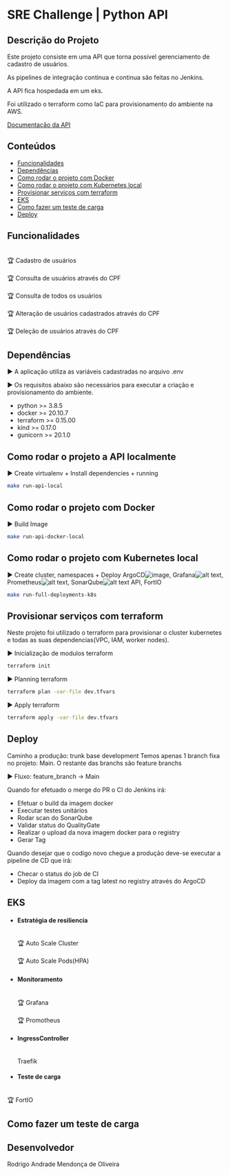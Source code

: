 # SRE Challenge | Python API

## Descrição do Projeto

Este projeto consiste em uma API que torna possível gerenciamento de cadastro de usuários.

As pipelines de integração continua e continua são feitas no Jenkins.

A API fica hospedada em um eks.

Foi utilizado o terraform como IaC para provisionamento do ambiente na AWS.

[Documentação da API](https://docs.google.com/document/d/11iMVa0PZWp-1hjGak5RW7J1ey3WyasWJ/edit#)

## Conteúdos
   * [Funcionalidades](#funcionalidades)
   * [Dependências](#dependências)
   * [Como rodar o projeto com Docker](#como-rodar-o-projeto-com-docker)
   * [Como rodar o projeto com Kubernetes local](#como-rodar-o-projeto-com-kubernetes-local)
   * [Provisionar serviços com terraform](#provisionar-serviços-com-terraform)
   * [EKS](#eks)
   * [Como fazer um teste de carga](#como-fazer-um-teste-de-carga)
   * [Deploy](#deploy)

## Funcionalidades

<br>:trophy: Cadastro de usuários</br>
<br>:trophy: Consulta de usuários através do CPF</br>
<br>:trophy: Consulta de todos os usuários</br>
<br>:trophy: Alteração de usuários cadastrados através do CPF</br>
<br>:trophy: Deleção de usuários através do CPF</br>

## Dependências

:arrow_forward: A aplicação utiliza as variáveis cadastradas no arquivo .env

:arrow_forward: Os requisitos abaixo são necessários para executar a criação e provisionamento do ambiente.

- python >= 3.8.5
- docker >= 20.10.7
- terraform >= 0.15.00
- kind >= 0.17.0
- gunicorn >= 20.1.0

## Como rodar o projeto a API localmente

:arrow_forward: Create virtualenv + Install dependencies + running 

```sh
make run-api-local
```

## Como rodar o projeto com Docker

:arrow_forward: Build Image

```sh
make run-api-docker-local
```

## Como rodar o projeto com Kubernetes local

:arrow_forward: Create cluster, namespaces + Deploy ArgoCD![image](https://www.google.com/url?sa=i&url=https%3A%2F%2Fcncf-branding.netlify.app%2Fprojects%2Fargo%2F&psig=AOvVaw0NXzUYXHlPMoLnzvsSqvaX&ust=1669901617096000&source=images&cd=vfe&ved=0CBAQjRxqFwoTCOia-7eC1vsCFQAAAAAdAAAAABAD), Grafana![alt text](https://www.google.com/url?sa=i&url=https%3A%2F%2Fdocs.mogenius.com%2Fservices%2Fmonitoring%2Fgrafana&psig=AOvVaw2U2w0d1ZPX3ecUJmoV1sou&ust=1669901646992000&source=images&cd=vfe&ved=0CBAQjRxqFwoTCMjMs8aC1vsCFQAAAAAdAAAAABAD), Prometheus![alt text](https://www.google.com/url?sa=i&url=http%3A%2F%2Fwww.stickpng.com%2Fimg%2Ficons-logos-emojis%2Ftech-companies%2Fprometheus-logo&psig=AOvVaw0jJGexh2B05hsjHxmgFIxy&ust=1669901669932000&source=images&cd=vfe&ved=0CBAQjRxqFwoTCKCH5dGC1vsCFQAAAAAdAAAAABAD), SonarQube![alt text](https://www.google.com/url?sa=i&url=https%3A%2F%2Fwww.sonarqube.org%2Flogos%2F&psig=AOvVaw18TPKs_zZ1CbuLdxgSouoV&ust=1669901713992000&source=images&cd=vfe&ved=0CBAQjRxqFwoTCIjP4eeC1vsCFQAAAAAdAAAAABAb) API, FortIO

```sh
make run-full-deployments-k8s
```

## Provisionar serviços com terraform

 Neste projeto foi utilizado o terraform para provisionar o cluster kubernetes e todas as suas dependencias(VPC, IAM, worker nodes).

:arrow_forward: Inicialização de modulos terraform

```sh
terraform init
```

:arrow_forward: Planning terraform

```sh
terraform plan -var-file dev.tfvars
```

:arrow_forward: Apply terraform

```sh
terraform apply -var-file dev.tfvars
```

## Deploy

Caminho a produção: trunk base development
 Temos apenas 1 branch fixa no projeto: Main.
 O restante das branchs são feature branchs

 :arrow_forward: Fluxo: feature_branch -> Main

 Quando for efetuado o merge do PR o CI do Jenkins irá:
 - Efetuar o build da imagem docker
 - Executar testes unitários
 - Rodar scan do SonarQube
 - Validar status do QualityGate
 - Realizar o upload da nova imagem docker para o registry
 - Gerar Tag

Quando desejar que o codigo novo chegue a produção deve-se executar a pipeline de CD que irá:
 - Checar o status do job de CI
 - Deploy da imagem com a tag latest no registry através do ArgoCD

## EKS

 - #### Estratégia de resiliencia
   <br>:trophy: Auto Scale Cluster</br>
   <br>:trophy: Auto Scale Pods(HPA)</br>

 - #### Monitoramento
   <br>:trophy: Grafana</br>
   <br>:trophy: Promotheus</br>

 - #### IngressController
   <br>Traefik</br>

 - #### Teste de carga
 <br>:trophy: FortIO</br>

## Como fazer um teste de carga

 ## Desenvolvedor

 Rodrigo Andrade Mendonça de Oliveira